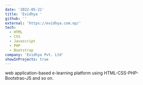 ```yaml
---
date: '2022-05-21'
title: 'Evidhya '
github: ''
external: 'https://evidhya.com.np/'
tech:
  - HTML
  - CSS
  - Javascript
  - PHP
  - Bootstrap
company: 'Evidhya Pvt. Ltd'
showInProjects: true
---
```


web application-based e-learning platform using HTML-CSS-PHP-Bootstrao-JS and so on.
